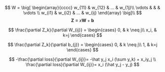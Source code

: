 
$$
W = \big[ \begin{array}{cccc}
   w_{11} & w_{12} & ... & w_{1j}\\
   \vdots & & & \vdots \\
   w_{i1} & w_{i2} & ... & w_{ij}
  \end{array}
  \big]\\
$$
$$
\mathbf{Z} \equiv x\mathbf{W}+\mathbf{b}
$$

$$
\frac{\partial Z_k}{\partial W_{ij}} = 
\begin{cases}
0, & k \neq j\\
x_i, & k=j
\end{cases}
$$

$$
\frac{\partial Z_k}{\partial b_{j}} = 
\begin{cases}
0, & k \neq j\\
1, & k=j
\end{cases}
$$


$$
-\frac{\partial loss}{\partial W_{ij}}= -\hat y_j x_i (\sum y_k) + x_iy_j \\
\frac{\partial loss}{\partial W_{ij}}= x_i (\hat y_j  - y_j)
$$